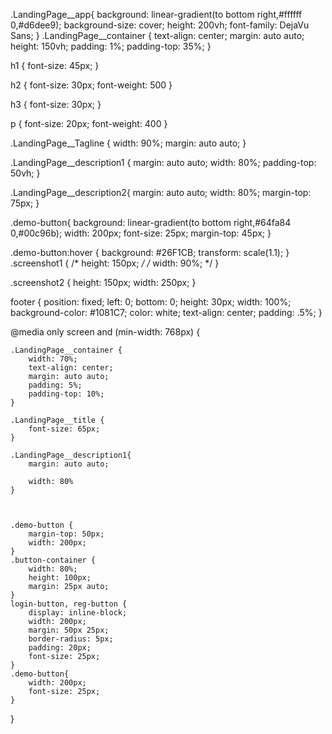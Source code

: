 .LandingPage__app{
    background: linear-gradient(to bottom right,#ffffff 0,#d6dee9);
    background-size: cover;
    height: 200vh;
    font-family: DejaVu Sans;
}
.LandingPage__container {
    text-align: center;
    margin: auto auto;
    height: 150vh;
    padding: 1%;
    padding-top: 35%;
}

h1 {
    font-size: 45px;
}

h2 {
    font-size: 30px;
    font-weight: 500
}

h3 {
    font-size: 30px;
}

p {
    font-size: 20px;
    font-weight: 400
}


.LandingPage__Tagline {
    width: 90%;
    margin: auto auto;
}

.LandingPage__description1 {
    margin: auto auto;
    width: 80%;
    padding-top: 50vh;
}


.LandingPage__description2{
    margin: auto auto;
    width: 80%;
    margin-top: 75px;
}



.demo-button{
    background: linear-gradient(to bottom right,#64fa84 0,#00c96b);
    width: 200px;
    font-size: 25px;
    margin-top: 45px;
}

.demo-button:hover {
    background: #26F1CB;
    transform: scale(1.1);
}
.screenshot1 {
    /* height: 150px; */
   /*  width: 90%; */
}

.screenshot2 {
    height: 150px;
    width: 250px;
}

footer {
    position: fixed;
    left: 0;
    bottom: 0;
    height: 30px;
    width: 100%;
    background-color: #1081C7;
    color: white;
    text-align: center;
    padding: .5%;
}

@media only screen and (min-width: 768px) {

    .LandingPage__container {
        width: 70%;
        text-align: center;
        margin: auto auto;
        padding: 5%;
        padding-top: 10%;
    }

    .LandingPage__title {
        font-size: 65px;
    }

    .LandingPage__description1{
        margin: auto auto;
       
        width: 80%
    }



    .demo-button {
        margin-top: 50px;
        width: 200px;
    }
    .button-container {
        width: 80%;
        height: 100px;
        margin: 25px auto;
    }
    login-button, reg-button {
        display: inline-block;
        width: 200px;
        margin: 50px 25px;
        border-radius: 5px;
        padding: 20px;
        font-size: 25px;
    } 
    .demo-button{
        width: 200px;
        font-size: 25px;
    }
}